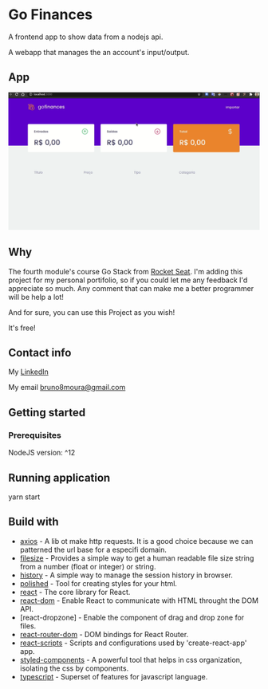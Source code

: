 # Go Finances

A frontend app to show data from a nodejs api.

A webapp that manages the an account's input/output.


## App

![Application](./project_images/gofinances-web.gif)

## Why

The fourth module's course Go Stack from [Rocket Seat](https://github.com/Rocketseat). I'm adding this project for my personal portifolio, so if you could let me any feedback I'd appreciate so much. Any comment that can make me a better programmer will be help a lot!

And for sure, you can use this Project as you wish!

It's free!

## Contact info

My [LinkedIn](https://www.linkedin.com/in/bruno8moura/)

My email bruno8moura@gmail.com

## Getting started

### Prerequisites

NodeJS version: ^12

## Running application

yarn start

## Build with

- [axios](https://www.npmjs.com/package/axios) - A lib ot make http requests. It is a good choice because we can patterned the url base for a especifi domain.
- [filesize](https://www.npmjs.com/package/filesize) - Provides a simple way to get a human readable file size string from a number (float or integer) or string.
- [history](https://www.npmjs.com/package/history) - A simple way to manage the session history in browser.
- [polished](https://www.npmjs.com/package/polished) - Tool for creating styles for your html.
- [react](https://www.npmjs.com/package/react) - The core library for React.
- [react-dom](https://www.npmjs.com/package/react-dom) - Enable React to communicate with HTML throught the DOM API.
- [react-dropzone] - Enable the component of drag and drop zone for files.
- [react-router-dom](https://www.npmjs.com/package/react-router-dom) - DOM bindings for React Router.
- [react-scripts](https://www.npmjs.com/package/react-scripts) - Scripts and configurations used by 'create-react-app' app.
- [styled-components](https://www.npmjs.com/package/styled-components) - A powerful tool that helps in css organization, isolating the css by components.
- [typescript](https://www.npmjs.com/package/typescript) - Superset of features for javascript language.


